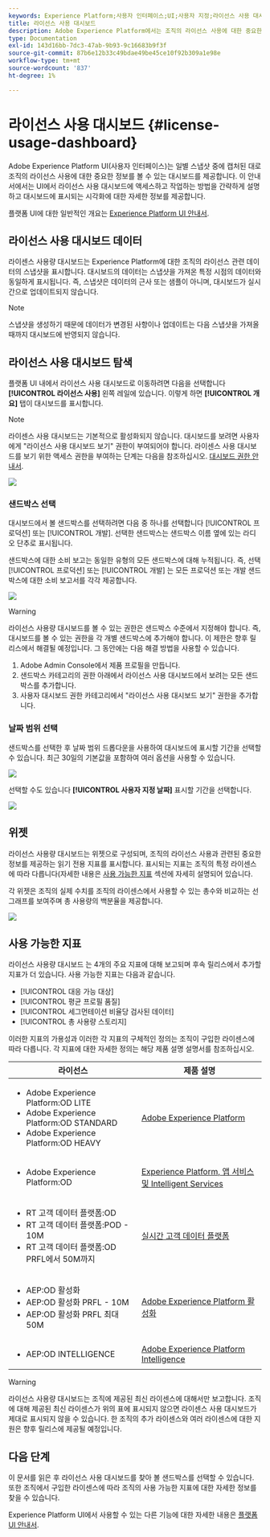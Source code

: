 ```yaml
---
keywords: Experience Platform;사용자 인터페이스;UI;사용자 지정;라이선스 사용 대시보드;대시보드;라이선스 사용;권한;소비
title: 라이선스 사용 대시보드
description: Adobe Experience Platform에서는 조직의 라이선스 사용에 대한 중요한 정보를 볼 수 있는 대시보드를 제공합니다.
type: Documentation
exl-id: 143d16bb-7dc3-47ab-9b93-9c16683b9f3f
source-git-commit: 87b6e12b33c49bdae49be45ce10f92b309a1e98e
workflow-type: tm+mt
source-wordcount: '837'
ht-degree: 1%

---
```


# 라이선스 사용 대시보드 {#license-usage-dashboard}

Adobe Experience Platform UI(사용자 인터페이스)는 일별 스냅샷 중에 캡처된 대로 조직의 라이선스 사용에 대한 중요한 정보를 볼 수 있는 대시보드를 제공합니다. 이 안내서에서는 UI에서 라이선스 사용 대시보드에 액세스하고 작업하는 방법을 간략하게 설명하고 대시보드에 표시되는 시각화에 대한 자세한 정보를 제공합니다.

플랫폼 UI에 대한 일반적인 개요는 [Experience Platform UI 안내서](../../landing/ui-guide.md).

## 라이선스 사용 대시보드 데이터

라이센스 사용량 대시보드는 Experience Platform에 대한 조직의 라이선스 관련 데이터의 스냅샷을 표시합니다. 대시보드의 데이터는 스냅샷을 가져온 특정 시점의 데이터와 동일하게 표시됩니다. 즉, 스냅샷은 데이터의 근사 또는 샘플이 아니며, 대시보드가 실시간으로 업데이트되지 않습니다.

>[!NOTE]
>
>스냅샷을 생성하기 때문에 데이터가 변경된 사항이나 업데이트는 다음 스냅샷을 가져올 때까지 대시보드에 반영되지 않습니다.

## 라이선스 사용 대시보드 탐색

플랫폼 UI 내에서 라이선스 사용 대시보드로 이동하려면 다음을 선택합니다 **[!UICONTROL 라이선스 사용]** 왼쪽 레일에 있습니다. 이렇게 하면 **[!UICONTROL 개요]** 탭이 대시보드를 표시합니다.

>[!NOTE]
>
>라이센스 사용 대시보드는 기본적으로 활성화되지 않습니다. 대시보드를 보려면 사용자에게 &quot;라이선스 사용 대시보드 보기&quot; 권한이 부여되어야 합니다. 라이센스 사용 대시보드를 보기 위한 액세스 권한을 부여하는 단계는 다음을 참조하십시오. [대시보드 권한 안내서](../permissions.md).

![](../images/license-usage/dashboard-overview.png)

### 샌드박스 선택

대시보드에서 볼 샌드박스를 선택하려면 다음 중 하나를 선택합니다 [!UICONTROL 프로덕션] 또는 [!UICONTROL 개발]. 선택한 샌드박스는 샌드박스 이름 옆에 있는 라디오 단추로 표시됩니다.

샌드박스에 대한 소비 보고는 동일한 유형의 모든 샌드박스에 대해 누적됩니다. 즉, 선택 [!UICONTROL 프로덕션] 또는 [!UICONTROL 개발] 는 모든 프로덕션 또는 개발 샌드박스에 대한 소비 보고서를 각각 제공합니다.

![](../images/license-usage/select-sandbox.png)

>[!WARNING]
>
>라이선스 사용량 대시보드를 볼 수 있는 권한은 샌드박스 수준에서 지정해야 합니다. 즉, 대시보드를 볼 수 있는 권한을 각 개별 샌드박스에 추가해야 합니다. 이 제한은 향후 릴리스에서 해결될 예정입니다. 그 동안에는 다음 해결 방법을 사용할 수 있습니다.
>
>1. Adobe Admin Console에서 제품 프로필을 만듭니다.
>2. 샌드박스 카테고리의 권한 아래에서 라이선스 사용 대시보드에서 보려는 모든 샌드박스를 추가합니다.
>3. 사용자 대시보드 권한 카테고리에서 &quot;라이선스 사용 대시보드 보기&quot; 권한을 추가합니다.


### 날짜 범위 선택

샌드박스를 선택한 후 날짜 범위 드롭다운을 사용하여 대시보드에 표시할 기간을 선택할 수 있습니다. 최근 30일의 기본값을 포함하여 여러 옵션을 사용할 수 있습니다.

![](../images/license-usage/select-date-range.png)

선택할 수도 있습니다 **[!UICONTROL 사용자 지정 날짜]** 표시할 기간을 선택합니다.

![](../images/license-usage/select-custom-date.png)

## 위젯

라이선스 사용량 대시보드는 위젯으로 구성되며, 조직의 라이선스 사용과 관련된 중요한 정보를 제공하는 읽기 전용 지표를 표시합니다. 표시되는 지표는 조직의 특정 라이센스에 따라 다릅니다(자세한 내용은 [사용 가능한 지표](#available-metrics) 섹션에 자세히 설명되어 있습니다.

각 위젯은 조직의 실제 수치를 조직의 라이센스에서 사용할 수 있는 총수와 비교하는 선 그래프를 보여주며 총 사용량의 백분율을 제공합니다.

![](../images/license-usage/widgets.png)

## 사용 가능한 지표

라이선스 사용량 대시보드 는 4개의 주요 지표에 대해 보고되며 후속 릴리스에서 추가할 지표가 더 있습니다. 사용 가능한 지표는 다음과 같습니다.

* [!UICONTROL 대응 가능 대상]
* [!UICONTROL 평균 프로필 품질]
* [!UICONTROL 세그먼테이션 비율당 검사된 데이터]
* [!UICONTROL 총 사용량 스토리지]

이러한 지표의 가용성과 이러한 각 지표의 구체적인 정의는 조직이 구입한 라이센스에 따라 다릅니다. 각 지표에 대한 자세한 정의는 해당 제품 설명 설명서를 참조하십시오.

| 라이선스 | 제품 설명 |
|---|---|
| <ul><li>Adobe Experience Platform:OD LITE</li><li>Adobe Experience Platform:OD STANDARD</li><li>Adobe Experience Platform:OD HEAVY</li></ul> | [Adobe Experience Platform](https://helpx.adobe.com/legal/product-descriptions/adobe-experience-platform.html) |
| <ul><li>Adobe Experience Platform:OD</li></ul> | [Experience Platform, 앱 서비스 및 Intelligent Services](https://helpx.adobe.com/legal/product-descriptions/exp-platform-app-svcs.html) |
| <ul><li>RT 고객 데이터 플랫폼:OD</li><li>RT 고객 데이터 플랫폼:POD - 10M</li><li>RT 고객 데이터 플랫폼:OD PRFL에서 50M까지</li></ul> | [실시간 고객 데이터 플랫폼](https://helpx.adobe.com/legal/product-descriptions/real-time-customer-data-platform.html) |
| <ul><li>AEP:OD 활성화</li><li>AEP:OD 활성화 PRFL - 10M</li><li>AEP:OD 활성화 PRFL 최대 50M</li></ul> | [Adobe Experience Platform 활성화](https://helpx.adobe.com/legal/product-descriptions/adobe-experience-platform0.html) |
| <ul><li>AEP:OD INTELLIGENCE</li></ul> | [Adobe Experience Platform Intelligence](https://helpx.adobe.com/legal/product-descriptions/adobe-experience-platform-intelligence---product-description.html) |

>[!WARNING]
>
>라이선스 사용량 대시보드는 조직에 제공된 최신 라이센스에 대해서만 보고합니다. 조직에 대해 제공된 최신 라이센스가 위의 표에 표시되지 않으면 라이센스 사용 대시보드가 제대로 표시되지 않을 수 있습니다. 한 조직의 추가 라이센스와 여러 라이센스에 대한 지원은 향후 릴리스에 제공될 예정입니다.

## 다음 단계

이 문서를 읽은 후 라이선스 사용 대시보드를 찾아 볼 샌드박스를 선택할 수 있습니다. 또한 조직에서 구입한 라이센스에 따라 조직의 사용 가능한 지표에 대한 자세한 정보를 찾을 수 있습니다.

Experience Platform UI에서 사용할 수 있는 다른 기능에 대한 자세한 내용은 [플랫폼 UI 안내서](../../landing/ui-guide.md).

